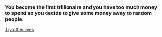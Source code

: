 ### You become the first trillionaire and you have too much money to spend so you decide to give some money away to random people.

[Try other lives](../home.md)
